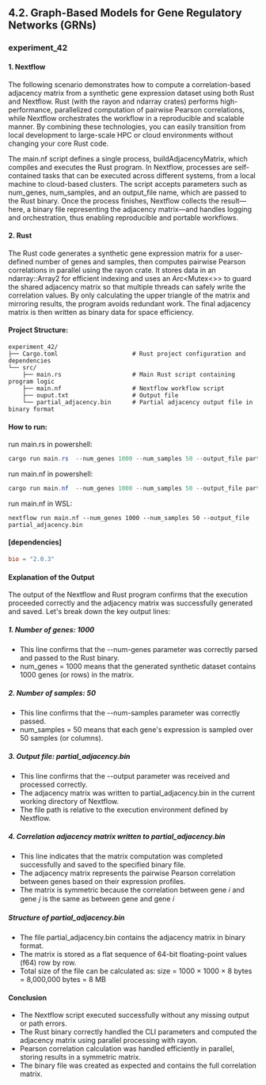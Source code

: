 ## 4.2. Graph-Based Models for Gene Regulatory Networks (GRNs)

### experiment_42

#### 1. Nextflow 
The following scenario demonstrates how to compute a correlation-based adjacency matrix from a synthetic gene expression dataset using both Rust and Nextflow. Rust (with the rayon and ndarray crates) performs high-performance, parallelized computation of pairwise Pearson correlations, while Nextflow orchestrates the workflow in a reproducible and scalable manner. By combining these technologies, you can easily transition from local development to large-scale HPC or cloud environments without changing your core Rust code.

The main.nf script defines a single process, buildAdjacencyMatrix, which compiles and executes the Rust program. In Nextflow, processes are self-contained tasks that can be executed across different systems, from a local machine to cloud-based clusters. The script accepts parameters such as num_genes, num_samples, and an output_file name, which are passed to the Rust binary. Once the process finishes, Nextflow collects the result—here, a binary file representing the adjacency matrix—and handles logging and orchestration, thus enabling reproducible and portable workflows.

#### 2. Rust
The Rust code generates a synthetic gene expression matrix for a user-defined number of genes and samples, then computes pairwise Pearson correlations in parallel using the rayon crate. It stores data in an ndarray::Array2 for efficient indexing and uses an Arc<Mutex<>> to guard the shared adjacency matrix so that multiple threads can safely write the correlation values. By only calculating the upper triangle of the matrix and mirroring results, the program avoids redundant work. The final adjacency matrix is then written as binary data for space efficiency.

#### Project Structure:

```plaintext
experiment_42/
├── Cargo.toml                     # Rust project configuration and dependencies
└── src/
    ├── main.rs                    # Main Rust script containing program logic
    ├── main.nf                    # Nextflow workflow script
    ├── ouput.txt                  # Output file
    └── partial_adjacency.bin      # Partial adjacency output file in binary format
```

#### How to run:

run main.rs in powershell:

```powershell
cargo run main.rs  --num_genes 1000 --num_samples 50 --output_file partial_adjacency.bin ! tee output.txt
```

run main.nf in powershell:

```powershell
cargo run main.nf  --num_genes 1000 --num_samples 50 --output_file partial_adjacency.bin
```

run main.nf in WSL:

```wsl
nextflow run main.nf --num_genes 1000 --num_samples 50 --output_file partial_adjacency.bin
```

#### [dependencies]

```toml
bio = "2.0.3"
```

#### Explanation of the Output
The output of the Nextflow and Rust program confirms that the execution proceeded correctly and the adjacency matrix was successfully generated and saved. Let's break down the key output lines:
##### 1. Number of genes: 1000
* This line confirms that the --num-genes parameter was correctly parsed and passed to the Rust binary.
* num_genes = 1000 means that the generated synthetic dataset contains 1000 genes (or rows) in the matrix.

##### 2. Number of samples: 50
* This line confirms that the --num-samples parameter was correctly passed.
* num_samples = 50 means that each gene's expression is sampled over 50 samples (or columns).

##### 3. Output file: partial_adjacency.bin
* This line confirms that the --output parameter was received and processed correctly.
* The adjacency matrix was written to partial_adjacency.bin in the current working directory of Nextflow.
* The file path is relative to the execution environment defined by Nextflow.

##### 4. Correlation adjacency matrix written to partial_adjacency.bin
* This line indicates that the matrix computation was completed successfully and saved to the specified binary file.
* The adjacency matrix represents the pairwise Pearson correlation between genes based on their expression profiles.
* The matrix is symmetric because the correlation between gene 𝑖 and gene 𝑗 is the same as between gene  and gene 𝑖
  
##### Structure of partial_adjacency.bin
* The file partial_adjacency.bin contains the adjacency matrix in binary format.
* The matrix is stored as a flat sequence of 64-bit floating-point values (f64) row by row.
* Total size of the file can be calculated as:
  size = 1000 × 1000 × 8 bytes = 8,000,000 bytes = 8 MB

#### Conclusion
* The Nextflow script executed successfully without any missing output or path errors.
* The Rust binary correctly handled the CLI parameters and computed the adjacency matrix using parallel processing with rayon.
* Pearson correlation calculation was handled efficiently in parallel, storing results in a symmetric matrix.
* The binary file was created as expected and contains the full correlation matrix.
